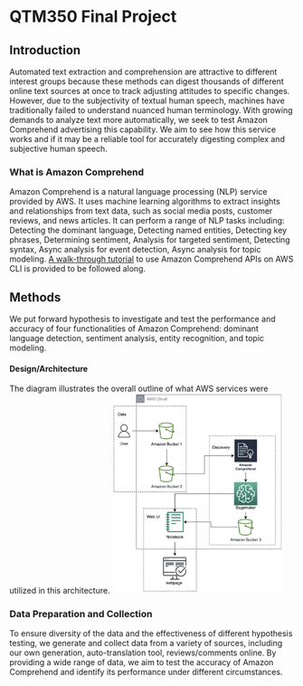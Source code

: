 # QTM350 Final Project

## Introduction
Automated text extraction and comprehension are attractive to different interest groups because these methods can digest thousands of different online text sources at once to track adjusting attitudes to specific changes. However, due to the subjectivity of textual human speech, machines have traditionally failed to understand nuanced human terminology. With growing demands to analyze text more automatically, we seek to test Amazon Comprehend advertising this capability. We aim to see how this service works and if it may be a reliable tool for accurately digesting complex and subjective human speech.

### What is Amazon Comprehend
Amazon Comprehend is a natural language processing (NLP) service provided by AWS. It uses machine learning algorithms to extract insights and relationships from text data, such as social media posts, customer reviews, and news articles. It can perform a range of NLP tasks including: Detecting the dominant language, Detecting named entities, Detecting key phrases, Determining sentiment, Analysis for targeted sentiment, Detecting syntax, Async analysis for event detection, Async analysis for topic modeling. 
[A walk-through tutorial](https://github.com/Flora-Chen6/qtm350_project/blob/main/Comprehend-Tutorial.ipynb) to use Amazon Comprehend APIs on AWS CLI is provided to be followed along.

## Methods
We put forward hypothesis to investigate and test the performance and accuracy of four functionalities of Amazon Comprehend: dominant language detection, sentiment analysis, entity recognition, and topic modeling.

#### Design/Architecture
The diagram illustrates the overall outline of what AWS services were utilized in this architecture.
<img src="https://github.com/Flora-Chen6/qtm350_project/blob/main/architecture.png" width=60% height=60%>

### Data Preparation and Collection
To ensure diversity of the data and the effectiveness of different hypothesis testing, we generate and collect data from a variety of sources, including our own generation, auto-translation tool, reviews/comments online. By providing a wide range of data, we aim to test the accuracy of Amazon Comprehend and identify its performance under different circumstances.
